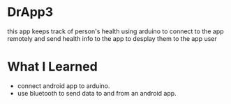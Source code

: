 # DrApp3
this app keeps track of person's health using arduino to connect to the app remotely and send health info to the app to desplay them to the app user

# What I Learned
* connect android app to arduino.
* use bluetooth to send data to and from an android app.
